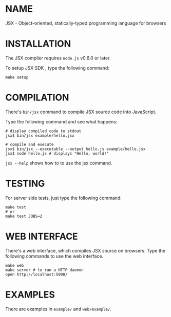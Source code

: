 NAME
=======================

JSX - Object-oriented, statically-typed programming language for browsers

INSTALLATION
=======================

The JSX compiler requires `node.js` v0.6.0 or later.

To setup JSX SDK , type the following command:

    make setup

COMPILATION
=======================

There's `bin/jsx` command to compile JSX source code into JavaScript.

Type the following command and see what happens:

    # display compiled code to stdout
    jsx$ bin/jsx example/hello.jsx

    # compile and execute
    jsx$ bin/jsx --executable --output hello.js example/hello.jsx
    jsx$ node hello.js # displays "Hello, world!"

`jsx --help` shows how to to use the jsx command.

TESTING
=======================

For server side tests, just type the following command:

    make test
    # or
    make test JOBS=2

WEB INTERFACE
=======================

There's a web interface, which compiles JSX source on browsers.
Type the following commands to use the web interface.

    make web
    make server # to run a HTTP daemon
    open http://localhost:5000/

EXAMPLES
=======================

There are examples in `example/` and `web/example/`.

